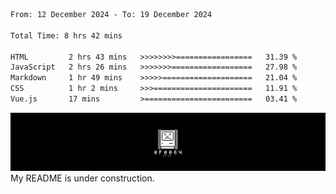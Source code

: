 <!--START_SECTION:waka-->

```txt
From: 12 December 2024 - To: 19 December 2024

Total Time: 8 hrs 42 mins

HTML         2 hrs 43 mins   >>>>>>>>=================   31.39 %
JavaScript   2 hrs 26 mins   >>>>>>>==================   27.98 %
Markdown     1 hr 49 mins    >>>>>====================   21.04 %
CSS          1 hr 2 mins     >>>======================   11.91 %
Vue.js       17 mins         >========================   03.41 %
```

<!--END_SECTION:waka-->

<img src="https://raw.githubusercontent.com/n3xta/image-hosting/main/img/202411032331174.png"/>
My README is under construction. 
